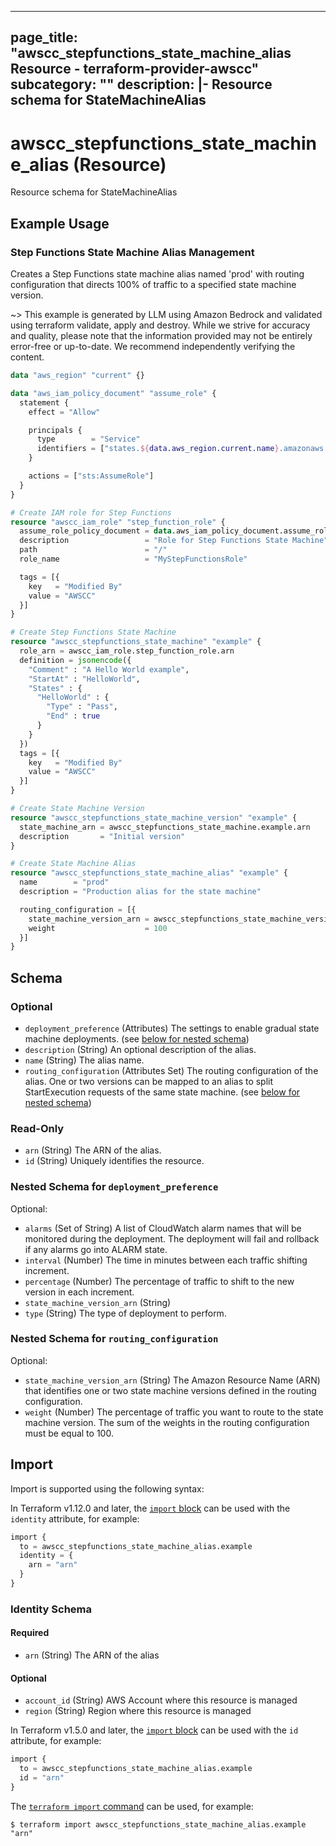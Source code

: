 
---
page_title: "awscc_stepfunctions_state_machine_alias Resource - terraform-provider-awscc"
subcategory: ""
description: |-
  Resource schema for StateMachineAlias
---

# awscc_stepfunctions_state_machine_alias (Resource)

Resource schema for StateMachineAlias

## Example Usage

### Step Functions State Machine Alias Management

Creates a Step Functions state machine alias named 'prod' with routing configuration that directs 100% of traffic to a specified state machine version.

~> This example is generated by LLM using Amazon Bedrock and validated using terraform validate, apply and destroy. While we strive for accuracy and quality, please note that the information provided may not be entirely error-free or up-to-date. We recommend independently verifying the content.

```terraform
data "aws_region" "current" {}

data "aws_iam_policy_document" "assume_role" {
  statement {
    effect = "Allow"

    principals {
      type        = "Service"
      identifiers = ["states.${data.aws_region.current.name}.amazonaws.com"]
    }

    actions = ["sts:AssumeRole"]
  }
}

# Create IAM role for Step Functions
resource "awscc_iam_role" "step_function_role" {
  assume_role_policy_document = data.aws_iam_policy_document.assume_role.json
  description                 = "Role for Step Functions State Machine"
  path                        = "/"
  role_name                   = "MyStepFunctionsRole"

  tags = [{
    key   = "Modified By"
    value = "AWSCC"
  }]
}

# Create Step Functions State Machine
resource "awscc_stepfunctions_state_machine" "example" {
  role_arn = awscc_iam_role.step_function_role.arn
  definition = jsonencode({
    "Comment" : "A Hello World example",
    "StartAt" : "HelloWorld",
    "States" : {
      "HelloWorld" : {
        "Type" : "Pass",
        "End" : true
      }
    }
  })
  tags = [{
    key   = "Modified By"
    value = "AWSCC"
  }]
}

# Create State Machine Version
resource "awscc_stepfunctions_state_machine_version" "example" {
  state_machine_arn = awscc_stepfunctions_state_machine.example.arn
  description       = "Initial version"
}

# Create State Machine Alias
resource "awscc_stepfunctions_state_machine_alias" "example" {
  name        = "prod"
  description = "Production alias for the state machine"

  routing_configuration = [{
    state_machine_version_arn = awscc_stepfunctions_state_machine_version.example.arn
    weight                    = 100
  }]
}
```

<!-- schema generated by tfplugindocs -->
## Schema

### Optional

- `deployment_preference` (Attributes) The settings to enable gradual state machine deployments. (see [below for nested schema](#nestedatt--deployment_preference))
- `description` (String) An optional description of the alias.
- `name` (String) The alias name.
- `routing_configuration` (Attributes Set) The routing configuration of the alias. One or two versions can be mapped to an alias to split StartExecution requests of the same state machine. (see [below for nested schema](#nestedatt--routing_configuration))

### Read-Only

- `arn` (String) The ARN of the alias.
- `id` (String) Uniquely identifies the resource.

<a id="nestedatt--deployment_preference"></a>
### Nested Schema for `deployment_preference`

Optional:

- `alarms` (Set of String) A list of CloudWatch alarm names that will be monitored during the deployment. The deployment will fail and rollback if any alarms go into ALARM state.
- `interval` (Number) The time in minutes between each traffic shifting increment.
- `percentage` (Number) The percentage of traffic to shift to the new version in each increment.
- `state_machine_version_arn` (String)
- `type` (String) The type of deployment to perform.


<a id="nestedatt--routing_configuration"></a>
### Nested Schema for `routing_configuration`

Optional:

- `state_machine_version_arn` (String) The Amazon Resource Name (ARN) that identifies one or two state machine versions defined in the routing configuration.
- `weight` (Number) The percentage of traffic you want to route to the state machine version. The sum of the weights in the routing configuration must be equal to 100.

## Import

Import is supported using the following syntax:

In Terraform v1.12.0 and later, the [`import` block](https://developer.hashicorp.com/terraform/language/import) can be used with the `identity` attribute, for example:

```terraform
import {
  to = awscc_stepfunctions_state_machine_alias.example
  identity = {
    arn = "arn"
  }
}
```

<!-- schema generated by tfplugindocs -->
### Identity Schema

#### Required

- `arn` (String) The ARN of the alias

#### Optional

- `account_id` (String) AWS Account where this resource is managed
- `region` (String) Region where this resource is managed

In Terraform v1.5.0 and later, the [`import` block](https://developer.hashicorp.com/terraform/language/import) can be used with the `id` attribute, for example:

```terraform
import {
  to = awscc_stepfunctions_state_machine_alias.example
  id = "arn"
}
```

The [`terraform import` command](https://developer.hashicorp.com/terraform/cli/commands/import) can be used, for example:

```shell
$ terraform import awscc_stepfunctions_state_machine_alias.example "arn"
```
